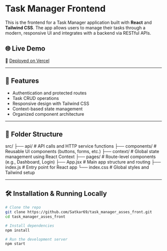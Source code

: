 # Task Manager Frontend

This is the frontend for a Task Manager application built with **React** and **Tailwind CSS**. The app allows users to manage their tasks through a modern, responsive UI and integrates with a backend via RESTful APIs.

## 🌐 Live Demo

🔗 [Deployed on Vercel](https://task-manager-asses-front.vercel.app)

---

## 🚀 Features

- Authentication and protected routes
- Task CRUD operations
- Responsive design with Tailwind CSS
- Context-based state management
- Organized component architecture

---

## 📁 Folder Structure

src/ ├── api/ # API calls and HTTP service functions ├── components/ # Reusable UI components (buttons, forms, etc.) ├── context/ # Global state management using React Context ├── pages/ # Route-level components (e.g., Dashboard, Login) ├── App.jsx # Main app structure and routing ├── index.js # Entry point for React app └── index.css # Global styles and Tailwind setup

---

## 🛠️ Installation & Running Locally

```bash
# Clone the repo
git clone https://github.com/Satkar69/task_manager_asses_front.git
cd task_manager_asses_front

# Install dependencies
npm install

# Run the development server
npm start
```
